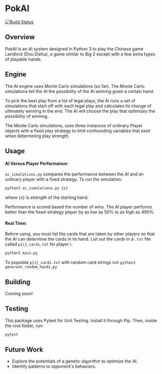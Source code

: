 # PokAI #
[![Build Status](https://travis-ci.org/coconut750750/pokai.svg?branch=master)](https://travis-ci.org/coconut750750/pokai)

## Overview ##
PokAI is an AI system designed in Python 3 to play the Chinese game Landlord (Dou Dizhu), a game similar to Big 2 except with a few extra types of playable hands. 

## Engine ##
The AI engine uses Monte Carlo simulations (so far). The Monte Carlo simulations tell the AI the possibility of the AI winning given a certain hand. 

To pick the best play from a list of legal plays, the AI runs a set of simulations that start off with each legal play and calculates its change of ultimately winning in the end. The AI will choose the play that optimizes the possibility of winning. 

The Monte Carlo simulations, uses three instances of ordinary Player objects with a fixed play strategy to limit confounding variables that exist when determining play strength.

## Usage ##

#### AI Versus Player Performance: ####
`ai_simulations.py` compares the performance between the AI and an ordinary player with a fixed strategy. To run the simulation:
```bash
python3 ai_simulations.py {x}
```
where {x} is strength of the starting hand.

Performance is scored based the number of wins. The AI player performs better than the fixed-strategy player by as low as 50% to as high as 400%. 

#### Real Time: ####
Before using, you must list the cards that are taken by other players so that the AI can determine the cards in its hand. List out the cards in a `.txt` file called `p{i}_cards.txt` for player i.
```bash
python3 main.py
```
To populate `p{i}_cards.txt` with random card strings run
```python3 generate_random_hands.py ```

## Building ##
Coming soon!

## Testing ##
This package uses Pytest for Unit Testing. Install it through Pip. Then, inside the root folder, run:

```bash
pytest
```

## Future Work ##
* Explore the potentials of a genetic algorithm to optimize the AI.
* Identify patterns to opponent's behaviors.
